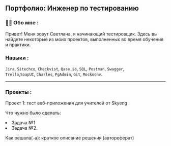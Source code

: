 ## Портфолио: Инженер по тестированию

### :woman_technologist: Обо мне :
Привет! Меня зовут Светлана, я начинающий тестировщик. Здесь вы найдете некоторые из моих проектов, выполненных во время обучения и практики.

### Навыки :
``Jira``, ``Sitechco``, ``Checkvist``, ``Qase.io``, ``SQL``, ``Postman``, ``Swagger``, <br>
``Trello``,``SoapUI``,  ``Charles``, ``PgAdmin``, ``Git``, ``Mockoonv``. 
***
### Проекты :
Проект 1: тест веб-приложения для учителей от Skyeng

Что нужно было сделать:

  <li>Задача №1</li>
  <li>Задача №2.</li>

Как решала(-а): краткое описание решения (автореферат)


